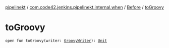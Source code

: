 [pipelinekt](../../index.md) / [com.code42.jenkins.pipelinekt.internal.when](../index.md) / [Before](index.md) / [toGroovy](./to-groovy.md)

# toGroovy

`open fun toGroovy(writer: `[`GroovyWriter`](../../com.code42.jenkins.pipelinekt.core.writer/-groovy-writer/index.md)`): `[`Unit`](https://kotlinlang.org/api/latest/jvm/stdlib/kotlin/-unit/index.html)
